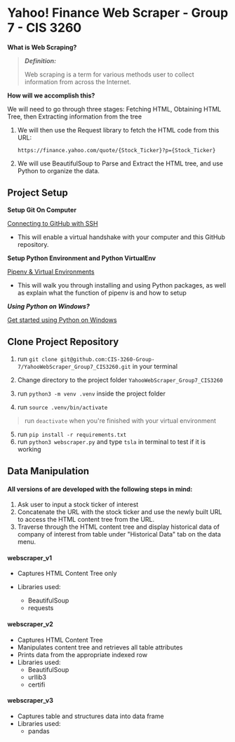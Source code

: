 # Yahoo! Finance Web Scraper - Group 7 - CIS 3260

**What is Web Scraping?**

> ***Definition:***
>
> Web scraping is a term for various methods user to collect information from across the Internet.



**How will we accomplish this?**

We will need to go through three stages: Fetching HTML, Obtaining HTML Tree, then Extracting information from the tree

1. We will then use the Request library to fetch the HTML code from this URL:

   ```https://finance.yahoo.com/quote/{Stock_Ticker}?p={Stock_Ticker}```

2. We  will use BeautifulSoup to Parse and Extract the HTML tree, and use Python to organize the data.



## Project Setup

**Setup Git On Computer**

[Connecting to GitHub with SSH](https://docs.github.com/en/free-pro-team@latest/github/authenticating-to-github/connecting-to-github-with-ssh)

- This will enable a virtual handshake with your computer and this GitHub repository.

**Setup Python Environment and Python VirtualEnv**

[Pipenv & Virtual Environments](https://docs.python-guide.org/dev/virtualenvs/)

* This will walk you through installing and using Python packages, as well as explain what the function of pipenv is and how to setup 

***Using Python on Windows?***

[Get started using Python on Windows](https://docs.microsoft.com/en-us/windows/python/web-frameworks)



## Clone Project Repository

1. run ```git clone git@github.com:CIS-3260-Group-7/YahooWebScraper_Group7_CIS3260.git``` in your terminal

2. Change directory to the project folder ```YahooWebScraper_Group7_CIS3260```

3. run ```python3 -m venv .venv``` inside the project folder

4. run ```source .venv/bin/activate```

> run ```deactivate``` when you're finished with your virtual environment

5. run ```pip install -r requirements.txt```
6. run ```python3 webscraper.py``` and type ```tsla``` in terminal to test if it is working



## Data Manipulation

#### All versions of  are developed with the following steps in mind:

1. Ask user to input a stock ticker of interest
2. Concatenate the URL with the stock ticker and use the newly built URL to access the HTML content tree from the URL.
3. Traverse through the HTML content tree and display historical data of company of interest from table under "Historical Data" tab on the data menu.



#### webscraper_v1

- Captures HTML Content Tree only

- Libraries used:

  - BeautifulSoup
  - requests

  

#### webscraper_v2

- Captures HTML Content Tree
- Manipulates content tree and retrieves all table attributes 
- Prints data from the appropriate indexed row
- Libraries used:
  - BeautifulSoup
  - urllib3
  - certifi

#### webscraper_v3

- Captures table and structures data into data frame
- Libraries used:
  - pandas

